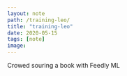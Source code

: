 ```yaml
---
layout: note
path: /training-leo/
title: "training-leo"
date: 2020-05-15
tags: [note]
image:
---
```




Crowed souring a book with Feedly ML
